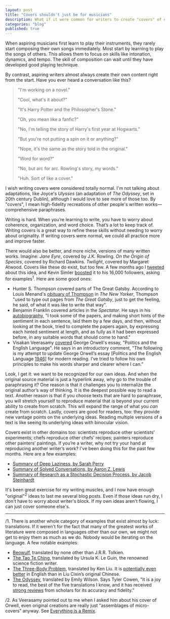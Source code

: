 ```yaml
---
layout: post
title: "Covers shouldn't just be for musicians"
description: What if it were common for writers to create "covers" of essays and books, the way musicians create covers of songs?
categories: "blog"
published: true
---
```


When aspiring musicians first learn to play their instruments, they rarely start composing their own songs immediately. Most start by learning to play the songs of others. This allows them to focus on skills like intonation, dynamics, and tempo. The skill of composition can wait until they have developed good playing technique.

By contrast, aspiring writers almost always create their own content right from the start. Have you ever heard a conversation like this? 

> "I'm working on a novel."
>
> "Cool, what's it about?"
>
> "It's Harry Potter and the Philosopher's Stone."
>
> "Oh, you mean like a fanfic?"
>
> "No, I'm telling the story of Harry's first year at Hogwarts."
>
> "But you're not putting a spin on it or anything?"
>
> "Nope, it's the same as the story told in the original."
>
> "Word for word?"
>
> "No, but arc for arc. Rowling's story, my words."
>
> "Huh. Sort of like a cover."

I wish writing covers were considered totally normal. I'm not talking about adaptations, like Joyce's *Ulysses* (an adaptation of *The Odyssey*, set in 20th century Dublin), although I would love to see more of those too. By "covers", I mean high-fidelity recreations of other people's written works—comprehensive paraphrases.

Writing is hard. When you’re learning to write, you have to worry about coherence, organization, and word choice. That’s a lot to keep track of. Writing covers is a great way to refine these skills without needing to worry about originality. If writing covers were normal, we could all practice more and improve faster.

There would also be better, and more niche, versions of many written works. Imagine: *Jane Eyre*, covered by J.K. Rowling. *On the Origin of Species*, covered by Richard Dawkins. *Twilight*, covered by Margaret Atwood. Covers like these do exist, but too few. A few months ago I [tweeted](https://twitter.com/davidklaing/status/1158132219484893184) about this idea, and Kevin Simler [boosted](https://twitter.com/KevinSimler/status/1158136084951261185) it to his 16,000 followers, asking for examples<sup>1</sup>. Here are some good ones:

* Hunter S. Thompson covered parts of The Great Gatsby. According to Louis Menand's [obituary of Thompson](https://www.newyorker.com/magazine/2005/03/07/believer) in *The New Yorker*, Thompson "used to type out pages from *The Great Gatsby*, just to get the feeling, he said, of what it was like to write that way".
* Benjamin Franklin covered articles in the *Spectator*. He says in his [autobiography](https://www.ushistory.org/franklin/autobiography/page06.htm), "I took some of the papers, and making short hints of the sentiment in each sentence, laid them by a few days, and then, without looking at the book, tried to complete the papers again, by expressing each hinted sentiment at length, and as fully as it had been expressed before, in any suitable words that should come to hand."
* Visakan Veerasamy [covered](http://www.visakanv.com/blog/politics-and-the-english-language/) George Orwell's essay, "Politics and the English Language". He says in an introductory comment, "The following is my attempt to update George Orwell’s essay [Politics and the English Language [1946\]](http://www.orwell.ru/library/essays/politics/english/e_polit/) for modern reading. I’ve tried to follow his own principles to make his words sharper and clearer where I can.”

Look, I get it: we want to be recognized for our own ideas. And when the original source material is just a hyperlink away, why go to the trouble of paraphrasing it? One reason is that it challenges you to internalize the original author’s way of thinking. It is the deepest possible way to read a text. Another reason is that if you choose texts that are hard to paraphrase, you will stretch yourself to reproduce material that is beyond your current ability to create from scratch. This will expand the range of what you *can* create from scratch. Lastly, covers are good for readers, too: they provide new vantage points on the underlying ideas. Reading multiple versions of a text is like seeing its underlying ideas with binocular vision.

Covers exist in other domains too: scientists reproduce other scientists’ experiments; chefs reproduce other chefs’ recipes; painters reproduce other painters’ paintings. If you’re a writer, why not try your hand at reproducing another writer’s work? I've been doing this for the past few months. Here are a few examples:

* [Summary of Deep Laziness, by Sarah Perry](https://davidklaing.com/blog/summaries/2019/10/09/deep-laziness.html)
* [Summary of Solved Conversations, by Aaron Z. Lewis](https://davidklaing.com/blog/summaries/2019/10/23/solved-conversations.html)
* [Summary of Research as a Stochastic Decision Process, by Jacob Steinhardt](https://davidklaing.com/blog/summaries/2019/11/20/research-as-a-stochastic-decision-process.html)

It's been great exercise for my writing muscles, and I now have enough "original"<sup>2</sup> ideas to last me several blog posts. Even if those ideas run dry, I don't have to worry about writer's block. If my own ideas aren't flowing, I can just cover someone else's.

----------

/1. There is another whole category of examples that exist almost by luck: translations. If it weren't for the fact that many of the greatest works of literature were composed in languages other than our own, we might not get to enjoy them as much as we do. Nobody would be iterating on the language. A few notable examples:

* [Beowulf](https://www.goodreads.com/book/show/23198296-beowulf), translated by none other than J.R.R. Tolkien.
* [The Tao Te Ching](https://www.goodreads.com/book/show/39800574-ursula-k-le-guin-yorumuyla-tao-te-ching), translated by Ursula K. Le Guin, the renowned science fiction writer.
* [The Three-Body Problem](https://www.goodreads.com/book/show/20518872-the-three-body-problem), translated by Ken Liu. It is [potentially even better](https://www.wired.com/2016/10/wired-book-club-ken-liu-interview/) in English than in Liu Cixin’s original Chinese.
* [The Odyssey](https://www.goodreads.com/book/show/34068470-the-odyssey), translated by Emily Wilson. Says Tyler Cowen, "It is a joy to read, the best of the five translations I know, and it has received [strong reviews](https://www.google.com/search?source=hp&ei=uyf5W6KdI87QrgS54pnQBQ&q=emily+wilson+homer+review&btnK=Google+Search&oq=emily+wilson+homer+review&gs_l=psy-ab.3...66238.70838..71982...0.0..0.0.0.......0....1..gws-wiz.....0.) from scholars for its accuracy and fidelity."

/2. As Veerasamy pointed out to me when I asked him about his cover of Orwell, even original creations are really just “assemblages of micro-covers” anyway. See [Everything is a Remix](https://www.youtube.com/watch?v=nJPERZDfyWc).